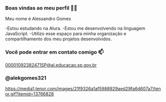 ### Boas vindas ao meu perfil 💙💙

Meu nome é Alessandro Gomes

-Estou estudando na Alura.
-Estou me desenvolvendo na linguagem JavaScript.
-Utilizo esse espaço para minha organização e compartilhamento dos meu projetos desenvolvidos.

### Você pode entrar em contato comigo 📫
00001092382471SP@al.educacao.sp.gov.br

### @alekgomes321


![]() https://media1.tenor.com/images/21f9326a1af5988929aed29fa6d607a7/tenor.gif?itemid=13766828
